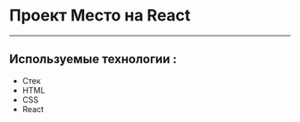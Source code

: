# Проект Место на React

------------------------------------------------------
## Используемые технологии : 
* Стек
* HTML
* CSS
* React
